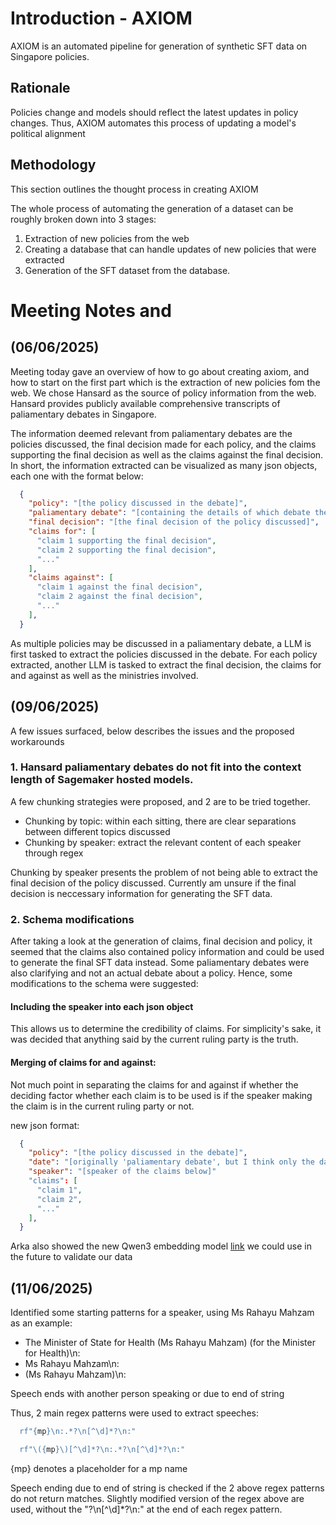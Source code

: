 # Introduction - AXIOM
AXIOM is an automated pipeline for generation of synthetic SFT data on Singapore policies.

## Rationale
Policies change and models should reflect the latest updates in policy changes. Thus, AXIOM automates this process of updating a model's political alignment

## Methodology
This section outlines the thought process in creating AXIOM

The whole process of automating the generation of a dataset can be roughly broken down into 3 stages:
1. Extraction of new policies from the web
2. Creating a database that can handle updates of new policies that were extracted
3. Generation of the SFT dataset from the database.

# Meeting Notes and 

## (06/06/2025)
Meeting today gave an overview of how to go about creating axiom, and how to start on the first part which is the extraction of new policies fom the web.
We chose Hansard as the source of policy information from the web. Hansard provides publicly available comprehensive transcripts of paliamentary debates in Singapore.

The information deemed relevant from paliamentary debates are the policies discussed, the final decision made for each policy, and the claims supporting the final decision as well as the claims against the final decision. In short, the information extracted can be visualized as many json objects, each one with the format below:

```json
  {
    "policy": "[the policy discussed in the debate]",
    "paliamentary debate": "[containing the details of which debate the policy was discussed in]",
    "final decision": "[the final decision of the policy discussed]",
    "claims for": [
      "claim 1 supporting the final decision",
      "claim 2 supporting the final decision",
      "..."
    ],
    "claims against": [
      "claim 1 against the final decision",
      "claim 2 against the final decision",
      "..."
    ],
  }
```

As multiple policies may be discussed in a paliamentary debate, a LLM is first tasked to extract the policies discussed in the debate. For each policy extracted, another LLM is tasked to extract
the final decision, the claims for and against as well as the ministries involved.

## (09/06/2025)
A few issues surfaced, below describes the issues and the proposed workarounds

### 1. Hansard paliamentary debates do not fit into the context length of Sagemaker hosted models.
A few chunking strategies were proposed, and 2 are to be tried together.
- Chunking by topic: within each sitting, there are clear separations between different topics discussed
- Chunking by speaker: extract the relevant content of each speaker through regex

Chunking by speaker presents the problem of not being able to extract the final decision of the policy discussed. Currently am unsure if the final decision is neccessary information for generating the SFT data.

### 2. Schema modifications 
After taking a look at the generation of claims, final decision and policy, it seemed that the claims also contained policy information and could be used to generate the final SFT data instead. Some paliamentary debates were also clarifying and not an actual debate about a policy. Hence, some modifications to the schema were suggested:

#### Including the speaker into each json object
This allows us to determine the credibility of claims. For simplicity's sake, it was decided that anything said by the current ruling party is the truth.

#### Merging of claims for and against:
Not much point in separating the claims for and against if whether the deciding factor whether each claim is to be used is if the speaker making the claim is in the current ruling party or not.

new json format:
```json
  {
    "policy": "[the policy discussed in the debate]",
    "date": "[originally 'paliamentary debate', but I think only the data of the debate is important anyway]",
    "speaker": "[speaker of the claims below]"
    "claims": [
      "claim 1",
      "claim 2",
      "..."
    ],
  }
```

Arka also showed the new Qwen3 embedding model [link](https://qwenlm.github.io/blog/qwen3-embedding/) we could use in the future to validate our data

## (11/06/2025)
Identified some starting patterns for a speaker, using Ms Rahayu Mahzam as an example:
- The Minister of State for Health (Ms Rahayu Mahzam) (for the Minister for Health)\n:
- Ms Rahayu Mahzam\n: 
- (Ms Rahayu Mahzam)\n:

Speech ends with another person speaking or due to end of string

Thus, 2 main regex patterns were used to extract speeches:
```python
  rf"{mp}\n:.*?\n[^\d]*?\n:"
```

```python
  rf"\({mp}\)[^\d]*?\n:.*?\n[^\d]*?\n:"
```

{mp} denotes a placeholder for a mp name

Speech ending due to end of string is checked if the 2 above regex patterns do not return matches. Slightly modified version of the regex above are used, without the "?\n[^\d]*?\n:" at the end
of each regex pattern.
